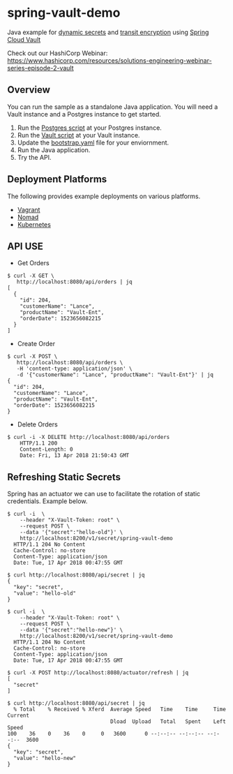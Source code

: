 # spring-vault-demo

Java example for [dynamic secrets](https://www.vaultproject.io/intro/getting-started/dynamic-secrets.html) and [transit encryption](https://www.vaultproject.io/docs/secrets/transit/) using [Spring Cloud Vault](https://cloud.spring.io/spring-cloud-vault)

Check out our HashiCorp Webinar: https://www.hashicorp.com/resources/solutions-engineering-webinar-series-episode-2-vault

## Overview

You can run the sample as a standalone Java application. You will need a Vault instance and a Postgres instance to get started.

1. Run the [Postgres script](scripts/postgres.sql) at your Postgres instance.
2. Run the [Vault script](scripts/vault.sh) at your Vault instance.
3. Update the [bootstrap.yaml](bootstrap.yaml) file for your enviornment.
4. Run the Java application.
5. Try the API.

## Deployment Platforms
The following provides example deployments on various platforms.
- [Vagrant](vagrant-local)
- [Nomad](nomad)
- [Kubernetes](kubernetes)


## API USE

- Get Orders
```
$ curl -X GET \
   http://localhost:8080/api/orders | jq
[
  {
    "id": 204,
    "customerName": "Lance",
    "productName": "Vault-Ent",
    "orderDate": 1523656082215
  }
]
```
- Create Order
```
$ curl -X POST \
   http://localhost:8080/api/orders \
   -H 'content-type: application/json' \
   -d '{"customerName": "Lance", "productName": "Vault-Ent"}' | jq
{
  "id": 204,
  "customerName": "Lance",
  "productName": "Vault-Ent",
  "orderDate": 1523656082215
}
```
- Delete Orders
```
$ curl -i -X DELETE http://localhost:8080/api/orders
    HTTP/1.1 200
    Content-Length: 0
    Date: Fri, 13 Apr 2018 21:50:43 GMT
```

## Refreshing Static Secrets
Spring has an actuator we can use to facilitate the rotation of static credentials. Example below.

```
$ curl -i  \
    --header "X-Vault-Token: root" \
    --request POST \
    --data '{"secret":"hello-old"}' \
    http://localhost:8200/v1/secret/spring-vault-demo
  HTTP/1.1 204 No Content
  Cache-Control: no-store
  Content-Type: application/json
  Date: Tue, 17 Apr 2018 00:47:55 GMT
```

```
$ curl http://localhost:8080/api/secret | jq
{
  "key": "secret",
  "value": "hello-old"
}
```

```
$ curl -i  \
    --header "X-Vault-Token: root" \
    --request POST \
    --data '{"secret":"hello-new"}' \
    http://localhost:8200/v1/secret/spring-vault-demo
  HTTP/1.1 204 No Content
  Cache-Control: no-store
  Content-Type: application/json
  Date: Tue, 17 Apr 2018 00:47:55 GMT
```

```
$ curl -X POST http://localhost:8080/actuator/refresh | jq
[
  "secret"
]
```

```
$ curl http://localhost:8080/api/secret | jq
  % Total    % Received % Xferd  Average Speed   Time    Time     Time  Current
                                 Dload  Upload   Total   Spent    Left  Speed
100    36    0    36    0     0   3600      0 --:--:-- --:--:-- --:--:--  3600
{
  "key": "secret",
  "value": "hello-new"
}
```
